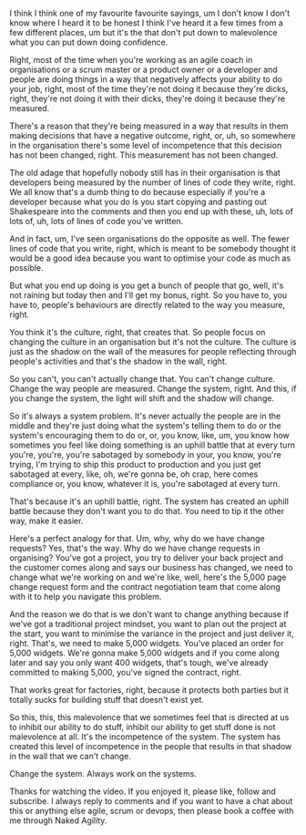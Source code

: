 I think I think one of my favourite favourite sayings, um I don't know I don't know where I heard it to be honest I think I've heard it a few times from a few different places, um but it's the that don't put down to malevolence what you can put down doing confidence. 

Right, most of the time when you're working as an agile coach in organisations or a scrum master or a product owner or a developer and people are doing things in a way that negatively affects your ability to do your job, right, most of the time they're not doing it because they're dicks, right, they're not doing it with their dicks, they're doing it because they're measured. 

There's a reason that they're being measured in a way that results in them making decisions that have a negative outcome, right, or, uh, so somewhere in the organisation there's some level of incompetence that this decision has not been changed, right. This measurement has not been changed. 

The old adage that hopefully nobody still has in their organisation is that developers being measured by the number of lines of code they write, right. We all know that's a dumb thing to do because especially if you're a developer because what you do is you start copying and pasting out Shakespeare into the comments and then you end up with these, uh, lots of lots of, uh, lots of lines of code you've written. 

And in fact, um, I've seen organisations do the opposite as well. The fewer lines of code that you write, right, which is meant to be somebody thought it would be a good idea because you want to optimise your code as much as possible. 

But what you end up doing is you get a bunch of people that go, well, it's not raining but today then and I'll get my bonus, right. So you have to, you have to, people's behaviours are directly related to the way you measure, right. 

You think it's the culture, right, that creates that. So people focus on changing the culture in an organisation but it's not the culture. The culture is just as the shadow on the wall of the measures for people reflecting through people's activities and that's the shadow in the wall, right. 

So you can't, you can't actually change that. You can't change culture. Change the way people are measured. Change the system, right. And this, if you change the system, the light will shift and the shadow will change. 

So it's always a system problem. It's never actually the people are in the middle and they're just doing what the system's telling them to do or the system's encouraging them to do or, or, you know, like, um, you know how sometimes you feel like doing something is an uphill battle that at every turn you're, you're, you're sabotaged by somebody in your, you know, you're trying, I'm trying to ship this product to production and you just get sabotaged at every, like, oh, we're gonna be, oh crap, here comes compliance or, you know, whatever it is, you're sabotaged at every turn. 

That's because it's an uphill battle, right. The system has created an uphill battle because they don't want you to do that. You need to tip it the other way, make it easier. 

Here's a perfect analogy for that. Um, why, why do we have change requests? Yes, that's the way. Why do we have change requests in organising? You've got a project, you try to deliver your back project and the customer comes along and says our business has changed, we need to change what we're working on and we're like, well, here's the 5,000 page change request form and the contract negotiation team that come along with it to help you navigate this problem. 

And the reason we do that is we don't want to change anything because if we've got a traditional project mindset, you want to plan out the project at the start, you want to minimise the variance in the project and just deliver it, right. That's, we need to make 5,000 widgets. You've placed an order for 5,000 widgets. We're gonna make 5,000 widgets and if you come along later and say you only want 400 widgets, that's tough, we've already committed to making 5,000, you've signed the contract, right. 

That works great for factories, right, because it protects both parties but it totally sucks for building stuff that doesn't exist yet. 

So this, this, this malevolence that we sometimes feel that is directed at us to inhibit our ability to do stuff, inhibit our ability to get stuff done is not malevolence at all. It's the incompetence of the system. The system has created this level of incompetence in the people that results in that shadow in the wall that we can't change. 

Change the system. Always work on the systems. 

Thanks for watching the video. If you enjoyed it, please like, follow and subscribe. I always reply to comments and if you want to have a chat about this or anything else agile, scrum or devops, then please book a coffee with me through Naked Agility.